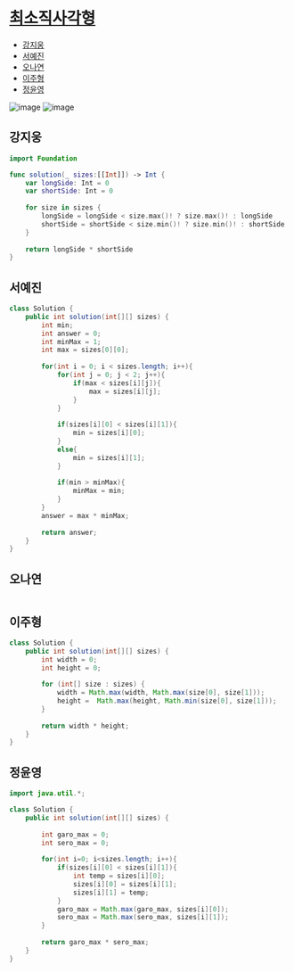 
# [최소직사각형](https://programmers.co.kr/learn/courses/30/lessons/86491)

- [강지웅](#강지웅)
- [서예진](#서예진)
- [오나연](#오나연)
- [이주형](#이주형)
- [정윤영](#정윤영)

![image](https://user-images.githubusercontent.com/56468120/164585687-70192987-15dc-4d4e-bf55-b562df9a05ca.png)
![image](https://user-images.githubusercontent.com/56468120/164585738-5079b316-b422-44b9-9a0f-5fc18237f029.png)

## 강지웅
```swift
import Foundation

func solution(_ sizes:[[Int]]) -> Int {
    var longSide: Int = 0
    var shortSide: Int = 0
    
    for size in sizes {
        longSide = longSide < size.max()! ? size.max()! : longSide
        shortSide = shortSide < size.min()! ? size.min()! : shortSide
    }
    
    return longSide * shortSide
}
```
## 서예진
```java
class Solution {
    public int solution(int[][] sizes) {
        int min;
        int answer = 0;
        int minMax = 1;
        int max = sizes[0][0];
        
        for(int i = 0; i < sizes.length; i++){
            for(int j = 0; j < 2; j++){
                if(max < sizes[i][j]){
                    max = sizes[i][j];
                }
            }
            
            if(sizes[i][0] < sizes[i][1]){
                min = sizes[i][0];
            }
            else{
                min = sizes[i][1];
            }
            
            if(min > minMax){
                minMax = min;
            }
        }
        answer = max * minMax;
        
        return answer;
    }
}
```

## 오나연
```java

```

## 이주형
```java
class Solution {
    public int solution(int[][] sizes) {
        int width = 0;
        int height = 0;
        
        for (int[] size : sizes) {
            width = Math.max(width, Math.max(size[0], size[1]));
            height =  Math.max(height, Math.min(size[0], size[1]));
        }
        
        return width * height;
    }
}
```

## 정윤영
```java
import java.util.*;

class Solution {
    public int solution(int[][] sizes) {
        
        int garo_max = 0;
        int sero_max = 0;
        
        for(int i=0; i<sizes.length; i++){
            if(sizes[i][0] < sizes[i][1]){
                int temp = sizes[i][0];
                sizes[i][0] = sizes[i][1];
                sizes[i][1] = temp;
            }
            garo_max = Math.max(garo_max, sizes[i][0]);
            sero_max = Math.max(sero_max, sizes[i][1]);
        }
        
        return garo_max * sero_max;
    }
}
```
